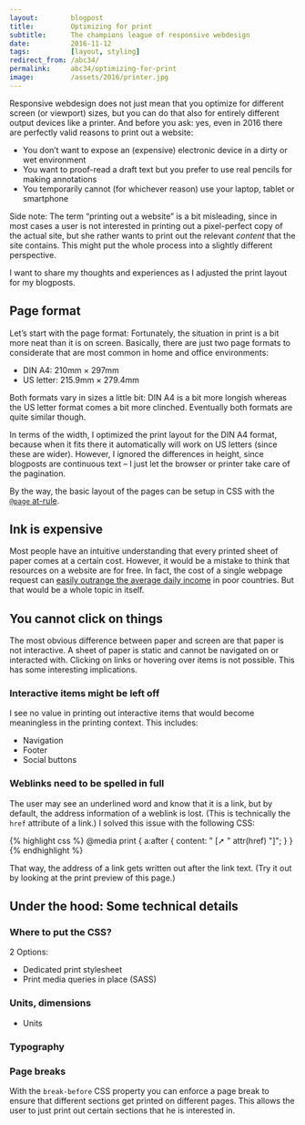 ```yaml
---
layout:        blogpost
title:         Optimizing for print
subtitle:      The champions league of responsive webdesign
date:          2016-11-12
tags:          [layout, styling]
redirect_from: /abc34/
permalink:     abc34/optimizing-for-print
image:         /assets/2016/printer.jpg
---
```


Responsive webdesign does not just mean that you optimize for different screen (or viewport) sizes, but you can do that also for entirely different output devices like a printer. And before you ask: yes, even in 2016 there are perfectly valid reasons to print out a website:

- You don’t want to expose an (expensive) electronic device in a dirty or wet environment
- You want to proof-read a draft text but you prefer to use real pencils for making annotations
- You temporarily cannot (for whichever reason) use your laptop, tablet or smartphone

Side note: The term “printing out a website” is a bit misleading, since in most cases a user is not interested in printing out a pixel-perfect copy of the actual site, but she rather wants to print out the relevant *content* that the site contains. This might put the whole process into a slightly different perspective.

I want to share my thoughts and experiences as I adjusted the print layout for my blogposts.

## Page format

Let’s start with the page format: Fortunately, the situation in print is a bit more neat than it is on screen. Basically, there are just two page formats to considerate that are most common in home and office environments:

- DIN A4: 210mm × 297mm
- US letter: 215.9mm × 279.4mm

Both formats vary in sizes a little bit: DIN A4 is a bit more longish whereas the US letter format comes a bit more clinched. Eventually both formats are quite similar though.

In terms of the width, I optimized the print layout for the DIN A4 format, because when it fits there it automatically will work on US letters (since these are wider). However, I ignored the differences in height, since blogposts are continuous text – I just let the browser or printer take care of the pagination.

By the way, the basic layout of the pages can be setup in CSS with the [`@page` at-rule](https://developer.mozilla.org/en/docs/Web/CSS/@page).

## Ink is expensive

Most people have an intuitive understanding that every printed sheet of paper comes at a certain cost. However, it would be a mistake to think that resources on a website are for free. In fact, the cost of a single webpage request can [easily outrange the average daily income](https://whatdoesmysitecost.com) in poor countries. But that would be a whole topic in itself.

## You cannot click on things

The most obvious difference between paper and screen are that paper is not interactive. A sheet of paper is static and cannot be navigated on or interacted with. Clicking on links or hovering over items is not possible. This has some interesting implications.

### Interactive items might be left off

I see no value in printing out interactive items that would become meaningless in the printing context. This includes:

- Navigation
- Footer
- Social buttons

### Weblinks need to be spelled in full

The user may see an underlined word and know that it is a link, but by default, the address information of a weblink is lost. (This is technically the `href` attribute of a link.) I solved this issue with the following CSS:

{% highlight css %}
@media print {
    a:after {
      content: " [➚ " attr(href) "]";
    }
}
{% endhighlight %}

That way, the address of a link gets written out after the link text. (Try it out by looking at the print preview of this page.)

## Under the hood: Some technical details

### Where to put the CSS?

2 Options:

- Dedicated print stylesheet
- Print media queries in place (SASS)

### Units, dimensions

- Units

### Typography

### Page breaks

With the `break-before` CSS property you can enforce a page break to ensure that different sections get printed on different pages. This allows the user to just print out certain sections that he is interested in.
